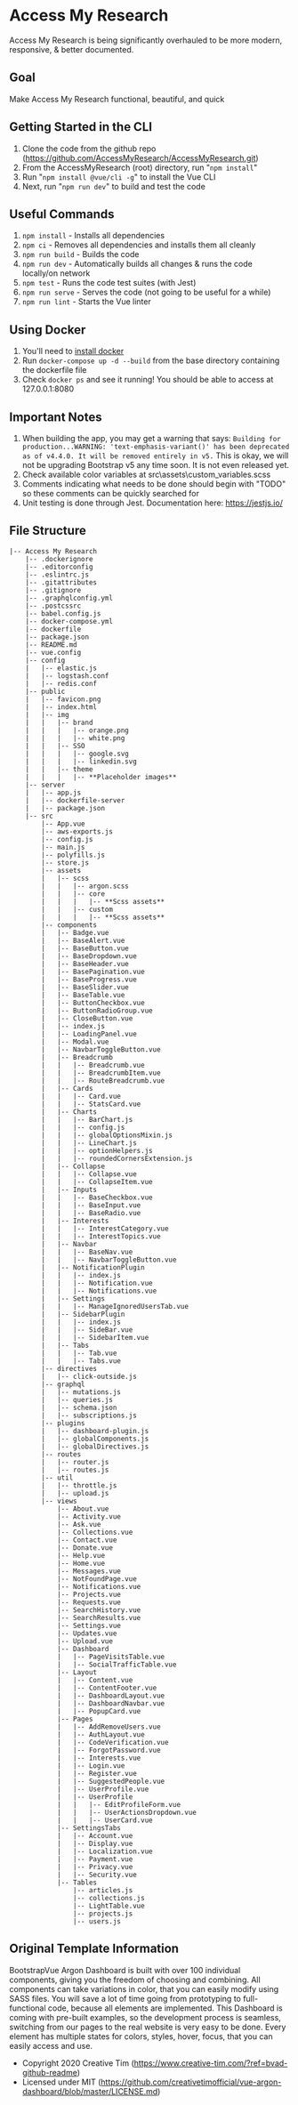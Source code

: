 # **Access My Research**
Access My Research is being significantly overhauled to be more modern, responsive, & better documented.

## Goal
Make Access My Research functional, beautiful, and quick

## Getting Started in the CLI 
1. Clone the code from the github repo (https://github.com/AccessMyResearch/AccessMyResearch.git)
1. From the AccessMyResearch (root) directory, run "`npm install`"
1. Run "`npm install @vue/cli -g`" to install the Vue CLI
1. Next, run "`npm run dev`" to build and test the code

## Useful Commands
1. `npm install` - Installs all dependencies
1. `npm ci` - Removes all dependencies and installs them all cleanly
1. `npm run build` - Builds the code
1. `npm run dev` - Automatically builds all changes & runs the code locally/on network
1. `npm test` - Runs the code test suites (with Jest)
1. `npm run serve` - Serves the code (not going to be useful for a while)
1. `npm run lint` - Starts the Vue linter

## Using Docker
1. You'll need to [install docker](https://docs.docker.com/get-docker)
1. Run `docker-compose up -d --build` from the base directory containing the dockerfile file
1. Check `docker ps` and see it running! You should be able to access at 127.0.0.1:8080

## Important Notes
1. When building the app, you may get a warning that says: `Building for production...WARNING: 'text-emphasis-variant()' has been deprecated as of v4.4.0. It will be removed entirely in v5.` This is okay, we will not be upgrading Bootstrap v5 any time soon. It is not even released yet. 
1. Check available color variables at src\assets\custom\_variables.scss
1. Comments indicating what needs to be done should begin with "TODO" so these comments can be quickly searched for
1. Unit testing is done through Jest. Documentation here: https://jestjs.io/

## File Structure
```
|-- Access My Research
    |-- .dockerignore
    |-- .editorconfig
    |-- .eslintrc.js
    |-- .gitattributes
    |-- .gitignore
    |-- .graphqlconfig.yml
    |-- .postcssrc
    |-- babel.config.js
    |-- docker-compose.yml
    |-- dockerfile
    |-- package.json
    |-- README.md
    |-- vue.config
    |-- config
    |   |-- elastic.js
    |   |-- logstash.conf
    |   |-- redis.conf
    |-- public
    |   |-- favicon.png
    |   |-- index.html
    |   |-- img
    |   |   |-- brand
    |   |   |   |-- orange.png
    |   |   |   |-- white.png
    |   |   |-- SSO
    |   |   |   |-- google.svg
    |   |   |   |-- linkedin.svg
    |   |   |-- theme
    |   |   |   |-- **Placeholder images**
    |-- server
    |   |-- app.js
    |   |-- dockerfile-server
    |   |-- package.json
    |-- src
        |-- App.vue
        |-- aws-exports.js
        |-- config.js
        |-- main.js
        |-- polyfills.js
        |-- store.js
        |-- assets
        |   |-- scss
        |   |   |-- argon.scss
        |   |   |-- core
        |   |   |   |-- **Scss assets**
        |   |   |-- custom
        |   |   |   |-- **Scss assets**
        |-- components
        |   |-- Badge.vue
        |   |-- BaseAlert.vue
        |   |-- BaseButton.vue
        |   |-- BaseDropdown.vue
        |   |-- BaseHeader.vue
        |   |-- BasePagination.vue
        |   |-- BaseProgress.vue
        |   |-- BaseSlider.vue
        |   |-- BaseTable.vue
        |   |-- ButtonCheckbox.vue
        |   |-- ButtonRadioGroup.vue
        |   |-- CloseButton.vue
        |   |-- index.js
        |   |-- LoadingPanel.vue
        |   |-- Modal.vue
        |   |-- NavbarToggleButton.vue
        |   |-- Breadcrumb
        |   |   |-- Breadcrumb.vue
        |   |   |-- BreadcrumbItem.vue
        |   |   |-- RouteBreadcrumb.vue
        |   |-- Cards
        |   |   |-- Card.vue
        |   |   |-- StatsCard.vue
        |   |-- Charts
        |   |   |-- BarChart.js
        |   |   |-- config.js
        |   |   |-- globalOptionsMixin.js
        |   |   |-- LineChart.js
        |   |   |-- optionHelpers.js
        |   |   |-- roundedCornersExtension.js
        |   |-- Collapse
        |   |   |-- Collapse.vue
        |   |   |-- CollapseItem.vue
        |   |-- Inputs
        |   |   |-- BaseCheckbox.vue
        |   |   |-- BaseInput.vue
        |   |   |-- BaseRadio.vue
        |   |-- Interests
        |   |   |-- InterestCategory.vue
        |   |   |-- InterestTopics.vue
        |   |-- Navbar
        |   |   |-- BaseNav.vue
        |   |   |-- NavbarToggleButton.vue
        |   |-- NotificationPlugin
        |   |   |-- index.js
        |   |   |-- Notification.vue
        |   |   |-- Notifications.vue
        |   |-- Settings
        |   |   |-- ManageIgnoredUsersTab.vue
        |   |-- SidebarPlugin
        |   |   |-- index.js
        |   |   |-- SideBar.vue
        |   |   |-- SidebarItem.vue
        |   |-- Tabs
        |   |   |-- Tab.vue
        |   |   |-- Tabs.vue
        |-- directives
        |   |-- click-outside.js
        |-- graphql
        |   |-- mutations.js
        |   |-- queries.js
        |   |-- schema.json
        |   |-- subscriptions.js
        |-- plugins
        |   |-- dashboard-plugin.js
        |   |-- globalComponents.js
        |   |-- globalDirectives.js
        |-- routes
        |   |-- router.js
        |   |-- routes.js
        |-- util
        |   |-- throttle.js
        |   |-- upload.js
        |-- views
            |-- About.vue
            |-- Activity.vue
            |-- Ask.vue
            |-- Collections.vue
            |-- Contact.vue
            |-- Donate.vue
            |-- Help.vue
            |-- Home.vue
            |-- Messages.vue
            |-- NotFoundPage.vue
            |-- Notifications.vue
            |-- Projects.vue
            |-- Requests.vue
            |-- SearchHistory.vue
            |-- SearchResults.vue
            |-- Settings.vue
            |-- Updates.vue
            |-- Upload.vue
            |-- Dashboard
            |   |-- PageVisitsTable.vue
            |   |-- SocialTrafficTable.vue
            |-- Layout
            |   |-- Content.vue
            |   |-- ContentFooter.vue
            |   |-- DashboardLayout.vue
            |   |-- DashboardNavbar.vue
            |   |-- PopupCard.vue
            |-- Pages
            |   |-- AddRemoveUsers.vue
            |   |-- AuthLayout.vue
            |   |-- CodeVerification.vue
            |   |-- ForgotPassword.vue
            |   |-- Interests.vue
            |   |-- Login.vue
            |   |-- Register.vue
            |   |-- SuggestedPeople.vue
            |   |-- UserProfile.vue
            |   |-- UserProfile
            |   |   |-- EditProfileForm.vue
            |   |   |-- UserActionsDropdown.vue
            |   |   |-- UserCard.vue
            |-- SettingsTabs
            |   |-- Account.vue
            |   |-- Display.vue
            |   |-- Localization.vue
            |   |-- Payment.vue
            |   |-- Privacy.vue
            |   |-- Security.vue
            |-- Tables
                |-- articles.js
                |-- collections.js
                |-- LightTable.vue
                |-- projects.js
                |-- users.js
```

## Original Template Information
BootstrapVue Argon Dashboard is built with over 100 individual components, giving you the freedom of choosing and combining. All components can take variations in color, that you can easily modify using SASS files.
You will save a lot of time going from prototyping to full-functional code, because all elements are implemented. This Dashboard is coming with pre-built examples, so the development process is seamless, switching from our pages to the real website is very easy to be done.
Every element has multiple states for colors, styles, hover, focus, that you can easily access and use.
- Copyright 2020 Creative Tim (https://www.creative-tim.com/?ref=bvad-github-readme)
- Licensed under MIT (https://github.com/creativetimofficial/vue-argon-dashboard/blob/master/LICENSE.md)